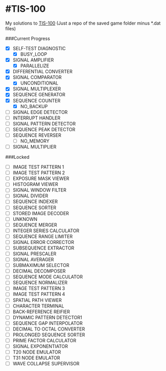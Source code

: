 #TIS-100
=======

My solutions to <a href="https://en.wikipedia.org/wiki/TIS-100">TIS-100</a>
(Just a repo of the saved game folder minus *.dat files)

###Current Progress
- [x] SELF-TEST DIAGNOSTIC
	- [x] BUSY_LOOP
- [x] SIGNAL AMPLIFIER
	- [x] PARALLELIZE
- [x] DIFFERENTIAL CONVERTER
- [x] SIGNAL COMPARATOR
	- [x] UNCONDITIONAL
- [x] SIGNAL MULTIPLEXER
- [x] SEQUENCE GENERATOR
- [x] SEQUENCE COUNTER
	- [x] NO_BACKUP
- [ ] SIGNAL EDGE DETECTOR
- [ ] INTERRUPT HANDLER
- [ ] SIGNAL PATTERN DETECTOR
- [ ] SEQUENCE PEAK DETECTOR
- [ ] SEQUENCE REVERSER
	- [ ] NO_MEMORY
- [ ] SIGNAL MULTIPLIER

###Locked
- [ ] IMAGE TEST PATTERN 1
- [ ] IMAGE TEST PATTERN 2
- [ ] EXPOSURE MASK VIEWER
- [ ] HISTOGRAM VIEWER
- [ ] SIGNAL WINDOW FILTER
- [ ] SIGNAL DIVIDER
- [ ] SEQUENCE INDEXER
- [ ] SEQUENCE SORTER
- [ ] STORED IMAGE DECODER
- [ ] UNKNOWN	
- [ ] SEQUENCE MERGER
- [ ] INTEGER SERIES CALCULATOR
- [ ] SEQUENCE RANGE LIMITER
- [ ] SIGNAL ERROR CORRECTOR
- [ ] SUBSEQUENCE EXTRACTOR
- [ ] SIGNAL PRESCALER
- [ ] SIGNAL AVERAGER
- [ ] SUBMAXIMUM SELECTOR
- [ ] DECIMAL DECOMPOSER
- [ ] SEQUENCE MODE CALCULATOR
- [ ] SEQUENCE NORMALIZER
- [ ] IMAGE TEST PATTERN 3
- [ ] IMAGE TEST PATTERN 4
- [ ] SPATIAL PATH VIEWER
- [ ] CHARACTER TERMINAL
- [ ] BACK-REFERENCE REIFIER
- [ ] DYNAMIC PATTERN DETECTOR1
- [ ] SEQUENCE GAP INTERPOLATOR
- [ ] DECIMAL TO OCTAL CONVERTER
- [ ] PROLONGED SEQUENCE SORTER
- [ ] PRIME FACTOR CALCULATOR
- [ ] SIGNAL EXPONENTIATOR
- [ ] T20 NODE EMULATOR
- [ ] T31 NODE EMULATOR
- [ ] WAVE COLLAPSE SUPERVISOR
